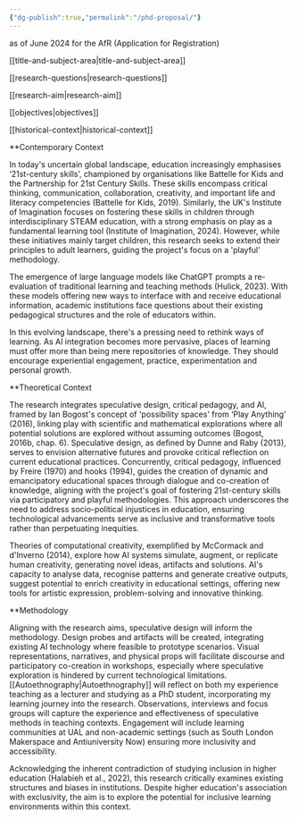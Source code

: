 ```yaml
---
{"dg-publish":true,"permalink":"/phd-proposal/"}
---
```


as of June 2024 for the AfR (Application for Registration)

[[title-and-subject-area\|title-and-subject-area]]

[[research-questions\|research-questions]]

[[research-aim\|research-aim]]

[[objectives\|objectives]]

[[historical-context\|historical-context]]



**Contemporary Context  

In today's uncertain global landscape, education increasingly emphasises ‘21st-century skills’, championed by organisations like Battelle for Kids and the Partnership for 21st Century Skills. These skills encompass critical thinking, communication, collaboration, creativity, and important life and literacy competencies (Battelle for Kids, 2019). Similarly, the UK's Institute of Imagination focuses on fostering these skills in children through interdisciplinary STEAM education, with a strong emphasis on play as a fundamental learning tool (Institute of Imagination, 2024). However, while these initiatives mainly target children, this research seeks to extend their principles to adult learners, guiding the project's focus on a 'playful' methodology. 

The emergence of large language models like ChatGPT prompts a re-evaluation of traditional learning and teaching methods (Hulick, 2023). With these models offering new ways to interface with and receive educational information, academic institutions face questions about their existing pedagogical structures and the role of educators within.

In this evolving landscape, there's a pressing need to rethink ways of learning. As AI integration becomes more pervasive, places of learning must offer more than being mere repositories of knowledge. They should encourage experiential engagement, practice, experimentation and personal growth.  

**Theoretical Context 

The research integrates speculative design, critical pedagogy, and AI, framed by Ian Bogost's concept of 'possibility spaces' from ‘Play Anything’ (2016), linking play with scientific and mathematical explorations where all potential solutions are explored without assuming outcomes (Bogost, 2016b, chap. 6). Speculative design, as defined by Dunne and Raby (2013), serves to envision alternative futures and provoke critical reflection on current educational practices. Concurrently, critical pedagogy, influenced by Freire (1970) and hooks (1994), guides the creation of dynamic and emancipatory educational spaces through dialogue and co-creation of knowledge, aligning with the project's goal of fostering 21st-century skills via participatory and playful methodologies. This approach underscores the need to address socio-political injustices in education, ensuring technological advancements serve as inclusive and transformative tools rather than perpetuating inequities. 

Theories of computational creativity, exemplified by McCormack and d'Inverno (2014), explore how AI systems simulate, augment, or replicate human creativity, generating novel ideas, artifacts and solutions. AI's capacity to analyse data, recognise patterns and generate creative outputs, suggest potential to enrich creativity in educational settings, offering new tools for artistic expression, problem-solving and innovative thinking. 

**Methodology 

Aligning with the research aims, speculative design will inform the methodology. Design probes and artifacts will be created, integrating existing AI technology where feasible to prototype scenarios. Visual representations, narratives, and physical props will facilitate discourse and participatory co-creation in workshops, especially where speculative exploration is hindered by current technological limitations. [[Autoethnography\|Autoethnography]] will reflect on both my experience teaching as a lecturer and studying as a PhD student, incorporating my learning journey into the research. Observations, interviews and focus groups will capture the experience and effectiveness of speculative methods in teaching contexts. Engagement will include learning communities at UAL and non-academic settings (such as South London Makerspace and Antiuniversity Now) ensuring more inclusivity and accessibility. 

Acknowledging the inherent contradiction of studying inclusion in higher education (Halabieh et al., 2022), this research critically examines existing structures and biases in institutions. Despite higher education's association with exclusivity, the aim is to explore the potential for inclusive learning environments within this context.